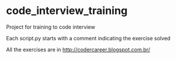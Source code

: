 code_interview_training
=======================

Project for training to code interview

Each script.py starts with a comment indicating the exercise solved

All the exercises are in <http://codercareer.blogspot.com.br/>
